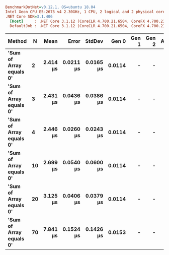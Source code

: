 ``` ini

BenchmarkDotNet=v0.12.1, OS=ubuntu 18.04
Intel Xeon CPU E5-2673 v4 2.30GHz, 1 CPU, 2 logical and 2 physical cores
.NET Core SDK=3.1.406
  [Host]     : .NET Core 3.1.12 (CoreCLR 4.700.21.6504, CoreFX 4.700.21.6905), X64 RyuJIT
  DefaultJob : .NET Core 3.1.12 (CoreCLR 4.700.21.6504, CoreFX 4.700.21.6905), X64 RyuJIT


```
|                  Method |  N |     Mean |     Error |    StdDev |  Gen 0 | Gen 1 | Gen 2 | Allocated |
|------------------------ |--- |---------:|----------:|----------:|-------:|------:|------:|----------:|
| **&#39;Sum of Array equals 0&#39;** |  **2** | **2.414 μs** | **0.0211 μs** | **0.0165 μs** | **0.0114** |     **-** |     **-** |     **312 B** |
| **&#39;Sum of Array equals 0&#39;** |  **3** | **2.431 μs** | **0.0436 μs** | **0.0386 μs** | **0.0114** |     **-** |     **-** |     **320 B** |
| **&#39;Sum of Array equals 0&#39;** |  **4** | **2.446 μs** | **0.0260 μs** | **0.0243 μs** | **0.0114** |     **-** |     **-** |     **320 B** |
| **&#39;Sum of Array equals 0&#39;** | **10** | **2.699 μs** | **0.0540 μs** | **0.0600 μs** | **0.0114** |     **-** |     **-** |     **344 B** |
| **&#39;Sum of Array equals 0&#39;** | **20** | **3.125 μs** | **0.0406 μs** | **0.0379 μs** | **0.0114** |     **-** |     **-** |     **384 B** |
| **&#39;Sum of Array equals 0&#39;** | **70** | **7.841 μs** | **0.1524 μs** | **0.1426 μs** | **0.0153** |     **-** |     **-** |     **584 B** |
